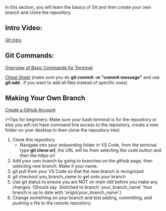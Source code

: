 In this section, you will learn the basics of Git and then create your own branch and clone the repository.

## Intro Video:
[Git Intro](https://youtu.be/e9lnsKot_SQ?feature=shared)

## Git Commands:
[Overview of Basic Commands for Terminal](https://github.com/devaaravmishra/git-commands)

[Cheat Sheet](https://about.gitlab.com/images/press/git-cheat-sheet.pdf) (make sure you do **git commit -m "commit message"** and use **git add .** if you want to add all files instead of specific ones)

## Making Your Own Branch

[Create a Github Account](https://github.com/) 

(*Tips for beginners: Make sure your bash terminal is for the repository or else you will not have command line access to the repository, create a new folder on your desktop to then clone the repository into)

1. Clone this repository
      - Navigate into your onbaording folder in VS Code, from the terminal type **git clone url**, the URL will be from selecting the code button and then the https url
3. Add your own branch by going to branches on the github page, then selecting new branch. Make it your name.
4. git pull from your VS Code so that the new branch is recognized
5. git checkout you_branch_name to get onto your branch
6. Use git status to ensure you are NOT on main still before you make any changes. (Should say: Switched to branch 'your_branch_name'
Your branch is up to date with 'origin/your_branch_name'.)
7. Change something on your branch and test adding, committing, and pushing a file to the remote repository.


